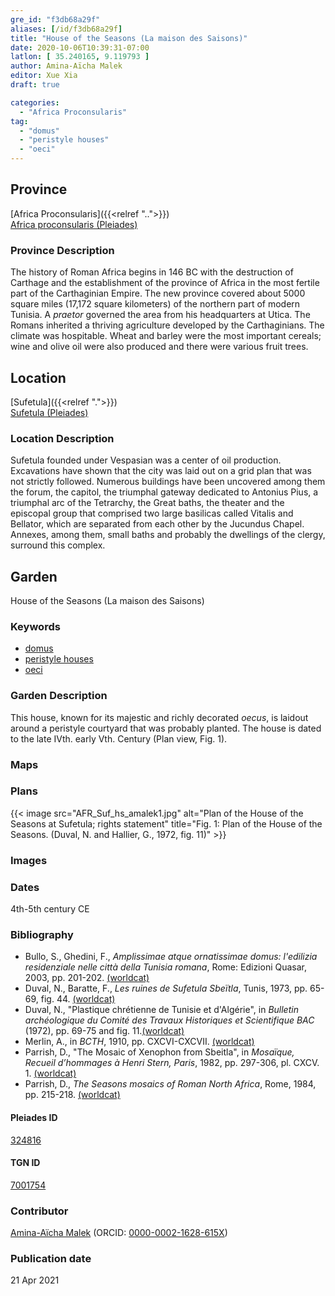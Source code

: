 ```yaml
---
gre_id: "f3db68a29f"
aliases: [/id/f3db68a29f]
title: "House of the Seasons (La maison des Saisons)"
date: 2020-10-06T10:39:31-07:00
latlon: [ 35.240165, 9.119793 ]
author: Amina-Aïcha Malek
editor: Xue Xia
draft: true

categories:
  - "Africa Proconsularis"
tag:
  - "domus"
  - "peristyle houses"
  - "oeci"
---
```


## Province
[Africa Proconsularis]({{<relref "..">}}) \
[Africa proconsularis (Pleiades)](https://pleiades.stoa.org/places/991341)

### Province Description
The history of Roman Africa begins in 146 BC with the destruction of Carthage and the establishment of the province of Africa in the most fertile part of the Carthaginian Empire. The new province covered about 5000 square miles (17,172 square kilometers) of the northern part of modern Tunisia. A *praetor* governed the area from his headquarters at Utica. The Romans inherited a thriving agriculture developed by the Carthaginians. The climate was hospitable. Wheat and barley were the most important cereals; wine and olive oil were also produced and there were various fruit trees.

## Location

[Sufetula]({{<relref ".">}}) \
[Sufetula (Pleiades)](https://pleiades.stoa.org/places/324816)

### Location Description

Sufetula founded under Vespasian was a center of oil production. Excavations have shown that the city was laid out on a grid plan that was not strictly followed. Numerous buildings have been uncovered among them the forum, the capitol, the triumphal gateway dedicated to Antonius Pius, a triumphal arc of the Tetrarchy, the Great baths, the theater and the episcopal group that comprised two large basilicas called Vitalis and Bellator, which are separated from each other by the Jucundus Chapel. Annexes, among them, small baths and probably the dwellings of the clergy, surround this complex.

<!-- LEAVE THIS BLANK FOR NOW -->

<!--## Sublocation-->

<!--
[AREA WITHIN LOCATION, LIKE “PALATINE HILL”](GEOREFERENCE LINK)
A sublocation is any area larger than an individual garden, but located within a location. I would always try to include a link to a controlled vocabulary here if possible. This ID may well be different from the Garden ID, e.g., Pompeii versus a Garden in one of the houses which has its own Pleiades ID.
-->

<!--### Sublocation Description-->

<!-- DESCRIPTION -->

## Garden
House of the Seasons (La maison des Saisons)

### Keywords
- [domus](http://vocab.getty.edu/page/aat/300005506)
- [peristyle houses](http://vocab.getty.edu/page/aat/300005452)
- [oeci](http://vocab.getty.edu/page/aat/300080791)

### Garden Description
 This house, known for its majestic and richly decorated *oecus*, is laidout around a peristyle courtyard that was probably planted. The house is dated to the late IVth. early Vth. Century (Plan view, Fig. 1).


### Maps

<!--
{{< image src="FILENAME" alt="ALT_TEXT" title="CAPTION" >}}
-->

### Plans
{{< image src="AFR_Suf_hs_amalek1.jpg" alt="Plan of the House of the Seasons at Sufetula; rights statement" title="Fig. 1: Plan of the House of the Seasons. (Duval, N. and Hallier, G., 1972, fig. 11)" >}}
<!--
{{< image src="FILENAME" alt="ALT_TEXT" title="CAPTION" >}}
-->

### Images

<!--
{{< image src="FILENAME" alt="ALT_TEXT" title="CAPTION" >}}
-->

### Dates
4th-5th century CE

### Bibliography
* Bullo, S., Ghedini, F., *Amplissimae atque ornatissimae domus: l'edilizia residenziale nelle città della Tunisia romana*, Rome: Edizioni Quasar, 2003, pp. 201-202. [(worldcat)](http://www.worldcat.org/oclc/989088620)
* Duval, N., Baratte, F., *Les ruines de Sufetula Sbeïtla*, Tunis, 1973, pp. 65-69, fig. 44. [(worldcat)](http://www.worldcat.org/oclc/1107607946)
* Duval, N., "Plastique chrétienne de Tunisie et d'Algérie", in *Bulletin archéologique du Comité des Travaux Historiques et Scientifique BAC* (1972), pp. 69-75 and fig. 11.[(worldcat)](http://www.worldcat.org/oclc/888111893)
* Merlin, A., in *BCTH*, 1910, pp. CXCVI-CXCVII. [(worldcat)](http://www.worldcat.org/oclc/224692325)
* Parrish, D., "The Mosaic of Xenophon from Sbeitla", in *Mosaïque, Recueil d’hommages à Henri Stern, Paris*, 1982, pp. 297-306, pl. CXCV. 1. [(worldcat)](http://www.worldcat.org/oclc/10727878)
* Parrish, D., *The Seasons mosaics of Roman North Africa*, Rome, 1984, pp. 215-218. [(worldcat)](http://www.worldcat.org/oclc/1022822931)



<!--#### Periodo ID-->

<!-- [PERIODO_ID](https://pleiades.stoa.org/places/PLEIADES_ID) -->

#### Pleiades ID

[324816](https://pleiades.stoa.org/places/324816)

#### TGN ID
[7001754](http://vocab.getty.edu/page/tgn/7001754)

### Contributor
[Amina-Aïcha Malek](link) (ORCID: [0000-0002-1628-615X](https://orcid.org/0000-0002-1628-615X))

### Publication date

21 Apr 2021

<!--### Related articles-->

<!-- Links to other related articles. Leave blank for now -->
